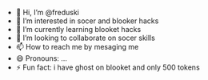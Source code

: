 - 👋 Hi, I’m @freduski
- 👀 I’m interested in socer and blooker hacks
- 🌱 I’m currently learning blooket hacks
- 💞️ I’m looking to collaborate on socer skills
- 📫 How to reach me by mesaging me
- 😄 Pronouns: ...
- ⚡ Fun fact: i have ghost on blooket and only 500 tokens

<!---
freduski/freduski is a ✨ special ✨ repository because its `README.md` (this file) appears on your GitHub profile.
You can click the Preview link to take a look at your changes.
--->
